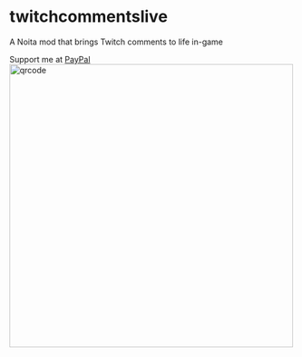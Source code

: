 # twitchcommentslive
A Noita mod that brings Twitch comments to life in-game

Support me at [PayPal](https://www.paypal.me/scienceliontwitch)
<img width="500" height="500" alt="qrcode" src="https://github.com/user-attachments/assets/f04ab628-1cc6-448b-a81e-bbaba46948ff" />
